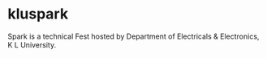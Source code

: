 # kluspark
Spark is a technical Fest hosted by Department of Electricals & Electronics, K L University.

